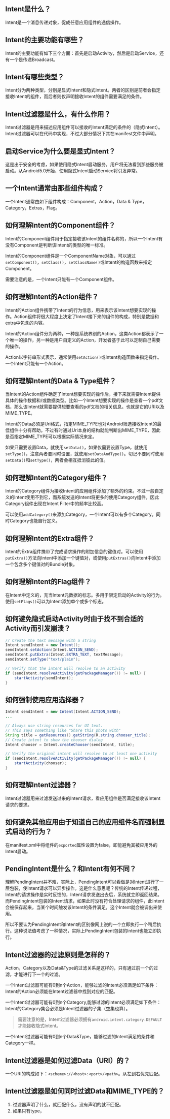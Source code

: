 ## Intent是什么？

Intent是一个消息传递对象，促成任意应用组件的通信操作。

## Intent的主要功能有哪些？

Intent的主要功能有如下三个方面：首先是启动Activity，然后是启动Service，还有一个是传递Broadcast。

## Intent有哪些类型？

Intent分为两种类型，分别是显式Intent和隐式Intent。两者的区别是前者会指定接收Intent的组件，而后者则仅声明接收Intent的组件需要满足的条件。

## Intent过滤器是什么，有什么作用？

Intent过滤器是用来描述应用组件可以接收的Intent满足的条件的（隐式Intent）。Intent过滤器可以在代码中实现，不过大部分情况下其在manifest文件中声明。

## 启动Service为什么要是显式Intent？

这是出于安全的考虑，如果使用隐式Intent启动服务，用户将无法看到那些服务被启动。从Android5.0开始，使用隐式Intent启动Service将引发异常。

## 一个Intent通常由那些组件构成？

一个Intent通常由如下组件构成：Component，Action，Data & Type，Category，Extras，Flag。

## 如何理解Intent的Component组件？

Intent的Component组件用于指定接收该Intent的组件名称的，所以一个Intent有没有Component是判断该Intent的类型的唯一标准。

Intent的Component组件是一个ComponentName对象，可以通过`setComponent()`，`setClass()`，`setClassName()`或Intent的构造函数来指定Component。

需要注意的是，一个Intent只能有一个Component组件。

## 如何理解Intent的Action组件？

Intent的Action组件携带了Intent的行为信息，用来表示该Intent想要实现的操作。Action组件将很大程度上决定了Intent接下来的组件的构成，特别是数据和extra中包含的内容。

Intent的Action组件分为两种，一种是系统界别的Action，这类Action都表示了一个唯一的操作，另一种是用户自定义的Action，开发者基于此可以定制自己需要的操作。

Action以字符串形式表示，通常使用`setAction()`或Intent构造函数来指定操作。一个Intent只能有一个Action。

## 如何理解Intent的Data & Type组件？

当Intent的Action组件确定了Intent想要实现的操作后，接下来就需要Intent提供具体的操作数据和/或数据类型。比如一个Intent想要实现的操作是查看一个pdf文档，那么该Intent就需要提供想要查看的pdf文档的相关信息。也就是它的URI以及MIME_TYPE。

Intent的Data必须是Uri格式，指定MIME_TYPE也对Android筛选接收Intent的最佳组件十分有帮助。不过有时通过Uri本身的结构就能判断出MIME_TYPE，因此是否指定MIME_TYPE可以根据实际情况来定。

如果只需要设置Data，就使用`setData()`，如果仅需要设置Type，就使用`setType()`，注意两者要同时设置，就使用`setDataAndType()`。切记不要同时使用`setData()`和`setType()`，两者会相互抵消彼此的值。

## 如何理解Intent的Category组件？

Intent的Category组件为接收Intent的应用组件添加了额外的约束。不过一般自定义的Intent使用不到它，而系统发送的Intent将更多的使用Category组件，因此Category组件出现在Intent Filter中的频率比较高。

可以使用`addCategory()`来添加Category，一个Intent可以有多个Category。同时Category也能自行定义。

## 如何理解Intent的Extra组件？

Intent的Extra组件携带了完成请求操作的附加信息的键值对。可以使用`putExtra()`方法向Intent中添加一个键值对，或使用`putExtras()`向Intent中添加一个包含多个键值对的Bundle对象。

## 如何理解Intent的Flag组件？

在Intent中定义的，充当Intent元数据的标志。多用于限定启动的Activity的行为。使用`setFlags()`可以为Intent添加单个或多个标志。

## 如何避免隐式启动Activity时由于找不到合适的Activity而引发崩溃？

```java
// Create the text message with a string
Intent sendIntent = new Intent();
sendIntent.setAction(Intent.ACTION_SEND);
sendIntent.putExtra(Intent.EXTRA_TEXT, textMessage);
sendIntent.setType("text/plain");

// Verify that the intent will resolve to an activity
if (sendIntent.resolveActivity(getPackageManager()) != null) {
    startActivity(sendIntent);
}
```

## 如何强制使用应用选择器？

```java
Intent sendIntent = new Intent(Intent.ACTION_SEND);
...

// Always use string resources for UI text.
// This says something like "Share this photo with"
String title = getResources().getString(R.string.chooser_title);
// Create intent to show the chooser dialog
Intent chooser = Intent.createChooser(sendIntent, title);

// Verify the original intent will resolve to at least one activity
if (sendIntent.resolveActivity(getPackageManager()) != null) {
    startActivity(chooser);
}
```

## 如何理解Intent过滤器？

Intent过滤器用来过滤发送过来的Intent请求，看应用组件是否满足接收该Intent请求的要求。

## 如何避免其他应用由于知道自己的应用组件名而强制显式启动的行为？

在manifest.xml中将组件的`exported`属性设置为false，即能避免其被应用外的Intent启动。

## PendingIntent是什么？和Intent有何不同？

理解PendingIntent并不难，实际上，PendingIntent可以看做是对Intent进行了一层包装，使Intent请求可以异步操作。这是什么意思呢？传统的Intent传递过程，Intent的请求操作是实时反馈的，Intent请求发送出去后，系统就立即返回结果。而PendingIntent包装的Intent请求，如果此时没有符合处理请求的组件，此Intent会被保存起来，当某个时间触发该Intent的条件满足，这个Intent就会被调出来使用。

所以不要认为PendingIntent和Intent的区别像网上说的一个立即执行一个稍后执行。这种说法值考虑了一种情况，实际上PendingIntent包装的Intent也能立即执行。

## Intent过滤器的过滤原则是怎样的？

 Action，Category以及Data&Type的过滤关系是这样的，只有通过前一个的过滤，才能进行下一个的过滤。

 一个Intent过滤器可能有0到n个Action，能够过滤的Intent必须满足如下条件：Intent的Action必须能在Intent过滤器中找到对应的匹配。

 一个Intent过滤器可能有0到n个Category,能够过滤的Intent必须满足如下条件：Intent的Category集合必须是Intent过滤器的子集（空集也算）。

> 需要注意的是，Intent过滤器必须拥有`android.intent.category.DEFAULT`才能接收隐式Intent。

一个Intent过滤器可能有0到n个Data&Type，能够过滤的Intent满足的条件和Category一样。

## Intent过滤器是如何过滤Data（URI）的？

一个URI的构成如下：`<scheme>://<host>:<port>/<path>`。从左到右优先匹配。

## Intent过滤器是如何同时过滤Data和MIME_TYPE的？

1. 过滤器声明了什么，就匹配什么，没有声明的就不匹配。
2. 如果只有type，
